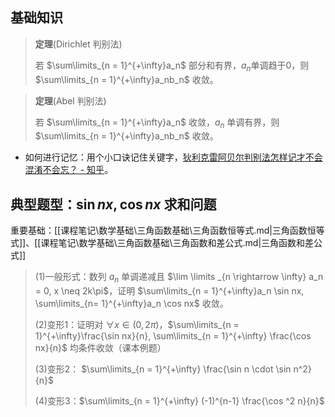 
## 基础知识

> **定理**(Dirichlet 判别法)
>
> 若 $\sum\limits_{n = 1}^{+\infty}a_n$ 部分和有界，$a_n$单调趋于$0$，则 $\sum\limits_{n = 1}^{+\infty}a_nb_n$ 收敛。

> **定理**(Abel 判别法)
>
> 若 $\sum\limits_{n = 1}^{+\infty}a_n$ 收敛，$a_n$ 单调有界，则 $\sum\limits_{n = 1}^{+\infty}a_nb_n$ 收敛。

- 如何进行记忆：用个小口诀记住关键字，[狄利克雷阿贝尔判别法怎样记才不会混淆不会忘？ - 知乎](https://www.zhihu.com/question/37349274)。

## 典型题型：$\sin nx, \cos nx$ 求和问题

重要基础：[[课程笔记\数学基础\三角函数基础\三角函数恒等式.md|三角函数恒等式]]、[[课程笔记\数学基础\三角函数基础\三角函数和差公式.md|三角函数和差公式]]

> (1)一般形式：数列 $a_n$ 单调递减且 $\lim \limits _{n \rightarrow \infty} a_n = 0, x \neq 2k\pi$，证明 $\sum\limits_{n = 1}^{+\infty}a_n \sin nx, \sum\limits_{n= 1}^{+\infty}a_n \cos nx$ 收敛。
>
> (2)变形1：证明对 $\forall x \in (0,2\pi)$，$\sum\limits_{n = 1}^{+\infty}\frac{\sin nx}{n}, \sum\limits_{n = 1}^{+\infty} \frac{\cos nx}{n}$ 均条件收敛（课本例题）
>
> (3)变形2： $\sum\limits_{n = 1}^{+\infty} \frac{\sin n \cdot \sin n^2}{n}$
>
> (4)变形3：$\sum\limits_{n = 1}^{+\infty} (-1)^{n-1} \frac{\cos ^2 n}{n}$

